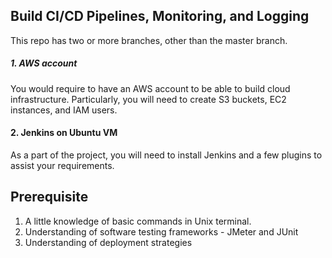 ## Build CI/CD Pipelines, Monitoring, and Logging
This repo has two or more branches, other than the master branch. 

##### 1. AWS account
You would require to have an AWS account to be able to build cloud infrastructure. Particularly, you will need to create S3 buckets, EC2 instances, and IAM users.

#### 2. Jenkins on Ubuntu VM
As a part of the project, you will need to install Jenkins and a few plugins to assist your requirements.

## Prerequisite
1. A little knowledge of basic commands in Unix terminal.
2. Understanding of software testing frameworks - JMeter and JUnit
3. Understanding of deployment strategies 
